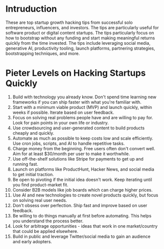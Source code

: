 # Intruduction
These are top startup growth hacking tips from successful solo entrepreneurs, influencers, and investors. The tips are particularly useful for software product or digital content startups. The tips particularly focus on how to bootstrap without any funding and start making meaningful returns quickly from the time invested. The tips include leveraging social media, generative AI, productivity tooling, launch platforms, partnering strategies, bootstrapping techniques, and more.

# Pieter Levels on Hacking Startups Quickly

1. Build with technology you already know. Don't spend time learning new frameworks if you can ship faster with what you're familiar with.
2. Start with a minimum viable product (MVP) and launch quickly, within weeks if possible. Iterate based on user feedback.
3. Focus on solving real problems people have and are willing to pay for. Look for pain points in your own life or industry.
4. Use crowdsourcing and user-generated content to build products cheaply and quickly.
5. Automate as much as possible to keep costs low and scale efficiently. Use cron jobs, scripts, and AI to handle repetitive tasks.
6. Charge money from the beginning. Free users often don't convert well. Aim for at least $30/month per user to make it worthwhile.
7. Use off-the-shelf solutions like Stripe for payments to get up and running fast.
8. Launch on platforms like ProductHunt, Hacker News, and social media to get initial traction.
9. Be open to pivoting if the initial idea doesn't work. Keep iterating until you find product-market fit.
10. Consider B2B models like job boards which can charge higher prices.
11. Use AI and new technologies to create novel products quickly, but focus on solving real user needs.
12. Don't obsess over perfection. Ship fast and improve based on user feedback.
13. Be willing to do things manually at first before automating. This helps you understand the process better.
14. Look for arbitrage opportunities - ideas that work in one market/country that could be applied elsewhere.
15. Build in public and leverage Twitter/social media to gain an audience and early adopters.

